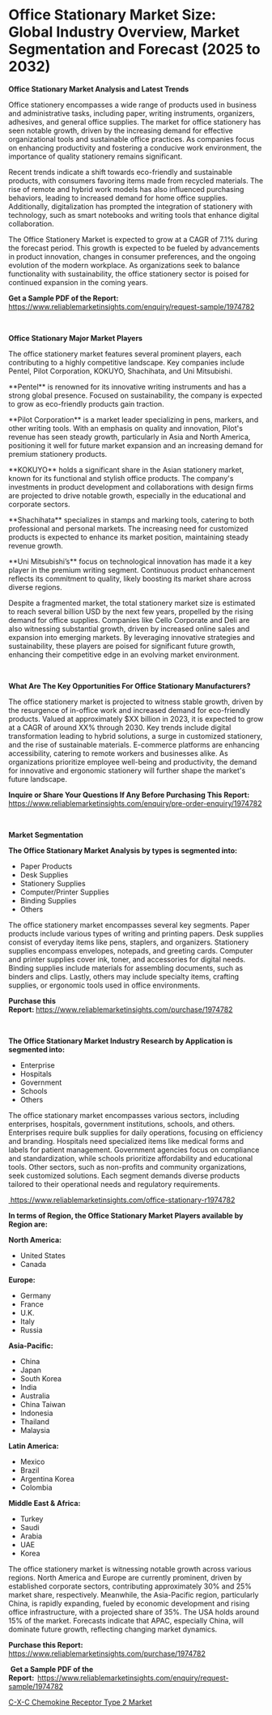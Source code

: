 <p><h1>Office Stationary Market Size: Global Industry Overview, Market Segmentation and Forecast (2025 to 2032)</h1></p><p><strong>Office Stationary Market Analysis and Latest Trends</strong></p>
<p><p>Office stationery encompasses a wide range of products used in business and administrative tasks, including paper, writing instruments, organizers, adhesives, and general office supplies. The market for office stationery has seen notable growth, driven by the increasing demand for effective organizational tools and sustainable office practices. As companies focus on enhancing productivity and fostering a conducive work environment, the importance of quality stationery remains significant.</p><p>Recent trends indicate a shift towards eco-friendly and sustainable products, with consumers favoring items made from recycled materials. The rise of remote and hybrid work models has also influenced purchasing behaviors, leading to increased demand for home office supplies. Additionally, digitalization has prompted the integration of stationery with technology, such as smart notebooks and writing tools that enhance digital collaboration.</p><p>The Office Stationery Market is expected to grow at a CAGR of 7.1% during the forecast period. This growth is expected to be fueled by advancements in product innovation, changes in consumer preferences, and the ongoing evolution of the modern workplace. As organizations seek to balance functionality with sustainability, the office stationery sector is poised for continued expansion in the coming years.</p></p>
<p><strong>Get a Sample PDF of the Report:&nbsp;</strong> <a href="https://www.reliablemarketinsights.com/enquiry/request-sample/1974782?utm_campaign=1937&utm_medium=2&utm_source=Github&utm_content=ia&utm_term=15012025&utm_id=office-stationary">https://www.reliablemarketinsights.com/enquiry/request-sample/1974782</a></p>
<p>&nbsp;</p>
<p><strong>Office Stationary Major Market Players</strong></p>
<p><p>The office stationery market features several prominent players, each contributing to a highly competitive landscape. Key companies include Pentel, Pilot Corporation, KOKUYO, Shachihata, and Uni Mitsubishi. </p><p>**Pentel** is renowned for its innovative writing instruments and has a strong global presence. Focused on sustainability, the company is expected to grow as eco-friendly products gain traction. </p><p>**Pilot Corporation** is a market leader specializing in pens, markers, and other writing tools. With an emphasis on quality and innovation, Pilot's revenue has seen steady growth, particularly in Asia and North America, positioning it well for future market expansion and an increasing demand for premium stationery products.</p><p>**KOKUYO** holds a significant share in the Asian stationery market, known for its functional and stylish office products. The company's investments in product development and collaborations with design firms are projected to drive notable growth, especially in the educational and corporate sectors.</p><p>**Shachihata** specializes in stamps and marking tools, catering to both professional and personal markets. The increasing need for customized products is expected to enhance its market position, maintaining steady revenue growth.</p><p>**Uni Mitsubishi’s** focus on technological innovation has made it a key player in the premium writing segment. Continuous product enhancement reflects its commitment to quality, likely boosting its market share across diverse regions.</p><p>Despite a fragmented market, the total stationery market size is estimated to reach several billion USD by the next few years, propelled by the rising demand for office supplies. Companies like Cello Corporate and Deli are also witnessing substantial growth, driven by increased online sales and expansion into emerging markets. By leveraging innovative strategies and sustainability, these players are poised for significant future growth, enhancing their competitive edge in an evolving market environment.</p></p>
<p>&nbsp;</p>
<p><strong>What Are The Key Opportunities For Office Stationary Manufacturers?</strong></p>
<p><p>The office stationery market is projected to witness stable growth, driven by the resurgence of in-office work and increased demand for eco-friendly products. Valued at approximately $XX billion in 2023, it is expected to grow at a CAGR of around XX% through 2030. Key trends include digital transformation leading to hybrid solutions, a surge in customized stationery, and the rise of sustainable materials. E-commerce platforms are enhancing accessibility, catering to remote workers and businesses alike. As organizations prioritize employee well-being and productivity, the demand for innovative and ergonomic stationery will further shape the market's future landscape.</p></p>
<p><strong>Inquire or Share Your Questions If Any Before Purchasing This Report:</strong> <a href="https://www.reliablemarketinsights.com/enquiry/pre-order-enquiry/1974782?utm_campaign=1937&utm_medium=2&utm_source=Github&utm_content=ia&utm_term=15012025&utm_id=office-stationary">https://www.reliablemarketinsights.com/enquiry/pre-order-enquiry/1974782</a></p>
<p>&nbsp;</p>
<p><strong>Market Segmentation</strong></p>
<p><strong>The Office Stationary Market Analysis by types is segmented into:</strong></p>
<p><ul><li>Paper Products</li><li>Desk Supplies</li><li>Stationery Supplies</li><li>Computer/Printer Supplies</li><li>Binding Supplies</li><li>Others</li></ul></p>
<p><p>The office stationery market encompasses several key segments. Paper products include various types of writing and printing papers. Desk supplies consist of everyday items like pens, staplers, and organizers. Stationery supplies encompass envelopes, notepads, and greeting cards. Computer and printer supplies cover ink, toner, and accessories for digital needs. Binding supplies include materials for assembling documents, such as binders and clips. Lastly, others may include specialty items, crafting supplies, or ergonomic tools used in office environments.</p></p>
<p><strong>Purchase this Report:&nbsp;</strong><a href="https://www.reliablemarketinsights.com/purchase/1974782?utm_campaign=1937&utm_medium=2&utm_source=Github&utm_content=ia&utm_term=15012025&utm_id=office-stationary">https://www.reliablemarketinsights.com/purchase/1974782</a></p>
<p>&nbsp;</p>
<p><strong>The Office Stationary Market Industry Research by Application is segmented into:</strong></p>
<p><ul><li>Enterprise</li><li>Hospitals</li><li>Government</li><li>Schools</li><li>Others</li></ul></p>
<p><p>The office stationary market encompasses various sectors, including enterprises, hospitals, government institutions, schools, and others. Enterprises require bulk supplies for daily operations, focusing on efficiency and branding. Hospitals need specialized items like medical forms and labels for patient management. Government agencies focus on compliance and standardization, while schools prioritize affordability and educational tools. Other sectors, such as non-profits and community organizations, seek customized solutions. Each segment demands diverse products tailored to their operational needs and regulatory requirements.</p></p>
<p><a href="https://www.reliablemarketinsights.com/office-stationary-r1974782?utm_campaign=1937&utm_medium=2&utm_source=Github&utm_content=ia&utm_term=15012025&utm_id=office-stationary">&nbsp;https://www.reliablemarketinsights.com/office-stationary-r1974782</a></p>
<p><strong>In terms of Region, the Office Stationary Market Players available by Region are:</strong></p>
<p>
    <p> <strong> North America: </strong>
        <ul>
            <li>United States</li>
            <li>Canada</li>
        </ul>
        </p> 
    <p> <strong> Europe: </strong>
        <ul>
            <li>Germany</li>
            <li>France</li>
            <li>U.K.</li>
            <li>Italy</li>
            <li>Russia</li>
        </ul>
        </p> 
    <p> <strong> Asia-Pacific: </strong>
        <ul>
            <li>China</li>
            <li>Japan</li>
            <li>South Korea</li>
            <li>India</li>
            <li>Australia</li>
            <li>China Taiwan</li>
            <li>Indonesia</li>
            <li>Thailand</li>
            <li>Malaysia</li>
        </ul>
        </p> 
    <p> <strong> Latin America: </strong>
        <ul>
            <li>Mexico</li>
            <li>Brazil</li>
            <li>Argentina Korea</li>
            <li>Colombia</li>
        </ul>
        </p> 
    <p> <strong> Middle East & Africa: </strong>
        <ul>
            <li>Turkey</li>
            <li>Saudi</li>
            <li>Arabia</li>
            <li>UAE</li>
            <li>Korea</li>
        </ul>
    </p>
    </p>
<p><p>The office stationery market is witnessing notable growth across various regions. North America and Europe are currently prominent, driven by established corporate sectors, contributing approximately 30% and 25% market share, respectively. Meanwhile, the Asia-Pacific region, particularly China, is rapidly expanding, fueled by economic development and rising office infrastructure, with a projected share of 35%. The USA holds around 15% of the market. Forecasts indicate that APAC, especially China, will dominate future growth, reflecting changing market dynamics.</p></p>
<p><strong>Purchase this Report: </strong><a href="https://www.reliablemarketinsights.com/purchase/1974782?utm_campaign=1937&utm_medium=2&utm_source=Github&utm_content=ia&utm_term=15012025&utm_id=office-stationary">https://www.reliablemarketinsights.com/purchase/1974782</a></p>
<p>&nbsp;<strong>Get a Sample PDF of the Report:&nbsp;&nbsp;</strong><a href="https://www.reliablemarketinsights.com/enquiry/request-sample/1974782?utm_campaign=1937&utm_medium=2&utm_source=Github&utm_content=ia&utm_term=15012025&utm_id=office-stationary">https://www.reliablemarketinsights.com/enquiry/request-sample/1974782</a></p>
<p><strong></strong></p>
<p><p><a href="https://github.com/Krish2023na/Market-Research-Report-List-7/blob/main/c-x-c-chemokine-receptor-type-2-market.md?utm_campaign=1937&utm_medium=2&utm_source=Github&utm_content=ia&utm_term=15012025&utm_id=office-stationary">C-X-C Chemokine Receptor Type 2 Market</a></p></p>